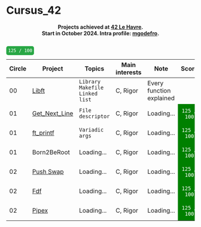 # Cursus_42

<p align="center">
	<b>
	Projects achieved at <a href="https://42lehavre.fr/">42 Le Havre</a>.
	<br>
	Start in October 2024. Intra profile: <a href="https://profile.intra.42.fr/users/mgodefro">mgodefro</a>.
	<br><br>
	</b>
</p>
<table align="center">
	<thead>
		<tr>
			<th>Circle</th>
			<th>Project</th>
			<th>Topics</th>
			<th>Main interests</th>
			<th>Note</th>
			<th>Score</th>
		</tr>
	</thead>
	<tbody>
		<tr>
			<td>00</td>
			<td><a href="https://github.com/MaximeGDFR/Libft_42">Libft</a></td>
			<td><code>Library</code> <code>Makefile</code> <code>Linked list</code></td>
			<td>C, Rigor</td>
			<td>Every function explained</td>
			<code style="background-color: #28a745 !important; color: white !important; padding: 5px; border-radius: 5px;">125 / 100</code>
		</tr>
		<tr>
			<td>01</td>
			<td><a href="lien GNL">Get_Next_Line</a></td>
			<td><code>File descriptor</code></td>
			<td>C, Rigor</td>
			<td>Loading...</td>
			<td style="background-color: green; color: white; text-align: center; vertical-align: middle; padding: 10px;"><code>125 / 100</code></td>
		</tr>
		<tr>
			<td>01</td>
			<td><a href="lien ft_printf">ft_printf</a></td>
			<td><code>Variadic args</code></td>
			<td>C, Rigor</td>
			<td>Loading...</td>
			<td style="background-color: green; color: white; text-align: center; vertical-align: middle; padding: 10px;"><code>125 / 100</code></td>
		</tr>
		<tr>
			<td>01</td>
			<td>Born2BeRoot</td>
			<td>Loading...</td>
			<td>C, Rigor</td>
			<td>Loading...</td>
			<td style="background-color: green; color: white; text-align: center; vertical-align: middle; padding: 10px;"><code>125 / 100</code></td>
		</tr>
		<tr>
			<td>02</td>
			<td><a href="https://github.com/ulyssegerkens/push_swap">Push Swap</a></td>
			<td>Loading...</td>
			<td>C, Rigor</td>
			<td>Loading...</td>
			<td style="background-color: green; color: white; text-align: center; vertical-align: middle; padding: 10px;"><code>125 / 100</code></td>
		</tr>
		<tr>
			<td>02</td>
			<td><a href="lien fdf">Fdf</a></td>
			<td>Loading...</td>
			<td>C, Rigor</td>
			<td>Loading...</td>
			<td style="background-color: green; color: white; text-align: center; vertical-align: middle; padding: 10px;"><code>125 / 100</code></td>
		</tr>
		<tr>
			<td>02</td>
			<td><a href="lien pipex">Pipex</a></td>
			<td>Loading...</td>
			<td>C, Rigor</td>
			<td>Loading...</td>
			<td style="background-color: green; color: white; text-align: center; vertical-align: middle; padding: 10px;"><code>125 / 100</code></td>
		</tr>	
	</tbody>
</table>
